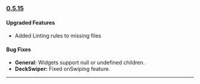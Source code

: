 ### [0.5.15](https://github.com/GeekyAnts/NativeBase/releases/tag/v0.5.15)

#### Upgraded Features
* Added Linting rules to missing files


#### Bug Fixes
* **General:** Widgets support null or undefined children.
* **DeckSwiper:** Fixed onSwiping feature.


<hr>
